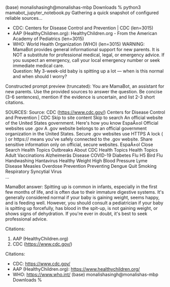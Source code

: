 (base) monalishasingh@monalishas-mbp Downloads % python3 mamabot_jupyter_notebook.py
Gathering a quick snapshot of configured reliable sources...

- CDC: Centers for Disease Control and Prevention | CDC (len=3015)
- AAP (HealthyChildren.org): HealthyChildren.org - From the American Academy of Pediatrics (len=3015)
- WHO: World Health Organization (WHO) (len=3015)
 WARNING: MamaBot provides general informational support for new parents. It is NOT a substitute for professional medical, legal, or emergency advice. If you suspect an emergency, call your local emergency number or seek immediate medical care.                                                                                                 
Question:
 My 3-week-old baby is spitting up a lot — when is this normal and when should I worry?

Constructed prompt preview (truncated):
 You are MamaBot, an assistant for new parents. Use the provided sources to answer the question. Be concise (3-6 sentences), mention if the evidence is uncertain, and list 2-3 short citations.

SOURCES:
Source: CDC (https://www.cdc.gov/)
Centers for Disease Control and Prevention | CDC
Skip to site content
Skip to search
An official website of the United States government.
Here's how you know
EspaÃ±ol
Official websites use .gov
A .gov website belongs to an official government organization in the United States.
Secure .gov websites use HTTPS
A
lock
(
) or
https://
means you've safely connected to the .gov website. Share sensitive information only on official, secure websites.
EspaÃ±ol
Close
Search
Health Topics
Outbreaks
About CDC
Health Topics
Health Topics
Adult Vaccinations
Alzheimerâs Disease
COVID-19
Diabetes
Flu
H5 Bird Flu
Handwashing
Hantavirus
Healthy Weight
High Blood Pressure
Lyme Disease
Measles
Overdose Prevention
Preventing Dengue
Quit Smoking
Respiratory Syncytial Virus  
...


MamaBot answer:
 Spitting up is common in infants, especially in the first few months of life, and is often due to their immature digestive systems. It's generally considered normal if your baby is gaining weight, seems happy, and is feeding well. However, you should consult a pediatrician if your baby is spitting up forcefully, has blood in the spit-up, is not gaining weight, or shows signs of dehydration. If you're ever in doubt, it's best to seek professional advice.

Citations:
1. AAP (HealthyChildren.org)
2. CDC (https://www.cdc.gov/)

Citations:
 - CDC: https://www.cdc.gov/
- AAP (HealthyChildren.org): https://www.healthychildren.org/
- WHO: https://www.who.int/
(base) monalishasingh@monalishas-mbp Downloads %
